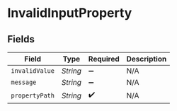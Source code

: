 # InvalidInputProperty


## Fields

| Field              | Type               | Required           | Description        |
| ------------------ | ------------------ | ------------------ | ------------------ |
| `invalidValue`     | *String*           | :heavy_minus_sign: | N/A                |
| `message`          | *String*           | :heavy_minus_sign: | N/A                |
| `propertyPath`     | *String*           | :heavy_check_mark: | N/A                |